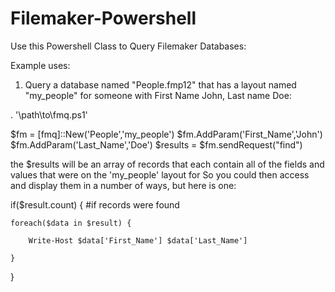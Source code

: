 # Filemaker-Powershell

Use this Powershell Class to Query Filemaker Databases:

Example uses:

1. Query a database named "People.fmp12" that has a layout named "my_people" for someone with First Name John, Last name Doe:

. '\\path\to\fmq.ps1'

$fm = [fmq]::New('People','my_people')
$fm.AddParam('First_Name','John')
$fm.AddParam('Last_Name','Doe')
$results = $fm.sendRequest("find")

the $results will be an array of records that each contain all of the fields and values that were on the 'my_people' layout for 
So you could then access and display them in a number of ways, but here is one:

if($result.count) { #if records were found

    foreach($data in $result) {

        Write-Host $data['First_Name'] $data['Last_Name']

    }

}


